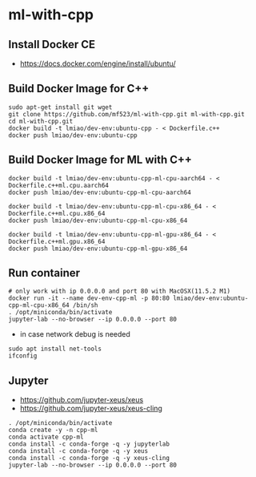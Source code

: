 # ml-with-cpp

## Install Docker CE
* https://docs.docker.com/engine/install/ubuntu/

## Build Docker Image for C++
```
sudo apt-get install git wget
git clone https://github.com/mf523/ml-with-cpp.git ml-with-cpp.git
cd ml-with-cpp.git
docker build -t lmiao/dev-env:ubuntu-cpp - < Dockerfile.c++
docker push lmiao/dev-env:ubuntu-cpp
```

## Build Docker Image for ML with C++
```
docker build -t lmiao/dev-env:ubuntu-cpp-ml-cpu-aarch64 - < Dockerfile.c++ml.cpu.aarch64
docker push lmiao/dev-env:ubuntu-cpp-ml-cpu-aarch64
```
```
docker build -t lmiao/dev-env:ubuntu-cpp-ml-cpu-x86_64 - < Dockerfile.c++ml.cpu.x86_64
docker push lmiao/dev-env:ubuntu-cpp-ml-cpu-x86_64
```
```
docker build -t lmiao/dev-env:ubuntu-cpp-ml-gpu-x86_64 - < Dockerfile.c++ml.gpu.x86_64
docker push lmiao/dev-env:ubuntu-cpp-ml-gpu-x86_64
```

## Run container
```
# only work with ip 0.0.0.0 and port 80 with MacOSX(11.5.2 M1)
docker run -it --name dev-env-cpp-ml -p 80:80 lmiao/dev-env:ubuntu-cpp-ml-cpu-x86_64 /bin/sh
. /opt/miniconda/bin/activate
jupyter-lab --no-browser --ip 0.0.0.0 --port 80
```
* in case network debug is needed
```
sudo apt install net-tools
ifconfig
```

## Jupyter
* https://github.com/jupyter-xeus/xeus
* https://github.com/jupyter-xeus/xeus-cling
```
. /opt/miniconda/bin/activate
conda create -y -n cpp-ml
conda activate cpp-ml
conda install -c conda-forge -q -y jupyterlab
conda install -c conda-forge -q -y xeus
conda install -c conda-forge -q -y xeus-cling
jupyter-lab --no-browser --ip 0.0.0.0 --port 80
```


